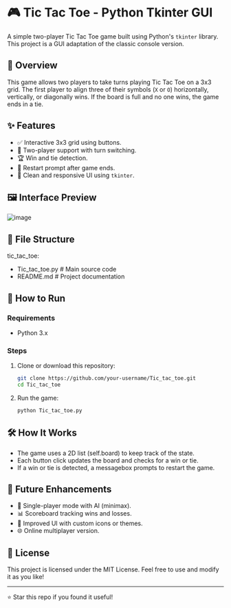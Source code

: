 # 🎮 Tic Tac Toe - Python Tkinter GUI

A simple two-player Tic Tac Toe game built using Python's `tkinter` library. This project is a GUI adaptation of the classic console version.

## 🧠 Overview

This game allows two players to take turns playing Tic Tac Toe on a 3x3 grid. The first player to align three of their symbols (`X` or `O`) horizontally, vertically, or diagonally wins. If the board is full and no one wins, the game ends in a tie.

## ✨ Features

- ✅ Interactive 3x3 grid using buttons.
- 👥 Two-player support with turn switching.
- 🏆 Win and tie detection.
- 🔄 Restart prompt after game ends.
- 📱 Clean and responsive UI using `tkinter`.

## 🖼️ Interface Preview

![image](https://github.com/user-attachments/assets/96a1ec78-eb5d-415d-8f95-4fd8c5848c03)


## 📂 File Structure
tic_tac_toe:
  - Tic_tac_toe.py  # Main source code
  - README.md           # Project documentation



## 🚀 How to Run

### Requirements

- Python 3.x

### Steps

1. Clone or download this repository:
   ```bash
   git clone https://github.com/your-username/Tic_tac_toe.git
   cd Tic_tac_toe
2. Run the game:
   ```bash
   python Tic_tac_toe.py

## 🛠️ How It Works
- The game uses a 2D list (self.board) to keep track of the state.
- Each button click updates the board and checks for a win or tie.
- If a win or tie is detected, a messagebox prompts to restart the game.

## 🔮 Future Enhancements
- 🤖 Single-player mode with AI (minimax).
- 📊 Scoreboard tracking wins and losses.
- 🎨 Improved UI with custom icons or themes.
- 🌐 Online multiplayer version.

## 📃 License
This project is licensed under the MIT License. Feel free to use and modify it as you like!

---
⭐ Star this repo if you found it useful!
